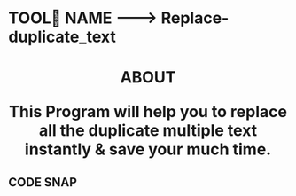 <html>
<body>
<h1><b> TOOL🔨 NAME ---> Replace-duplicate_text </b>

<h1 align="center"><b> ABOUT </b>
      <p> This Program will help you to replace all the duplicate multiple text instantly &amp; save your much time. </p>
      
<h2> <b> CODE SNAP </b>
<img src=" ">

</body>
</html>
